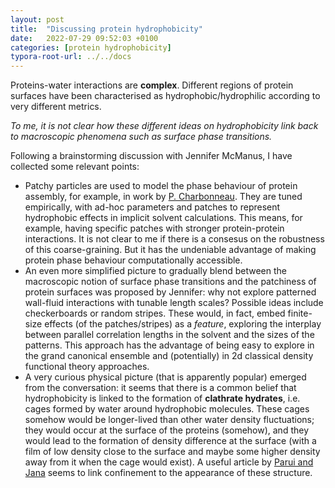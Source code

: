 ```yaml
---
layout: post
title:  "Discussing protein hydrophobicity"
date:   2022-07-29 09:52:03 +0100
categories: [protein hydrophobicity]
typora-root-url: ../../docs
---
```


Proteins-water interactions are **complex**. Different regions of protein surfaces have been characterised as hydrophobic/hydrophilic according to very different metrics. 

*To me, it is not clear how these different ideas on hydrophobicity link back to macroscopic phenomena such as surface phase transitions.*

Following a brainstorming discussion with Jennifer McManus, I have collected some relevant points:

- Patchy particles are used to model the phase behaviour of protein assembly, for example, in work by [P. Charbonneau](https://reader.elsevier.com/reader/sd/pii/S0927776515300576?token=17D5209262A942FA6B76F55C60B7616CAE10423E9FED85B9BAD494CAB8CE1843EFD82A7357AEC7B65D9D3205DAFCA973&originRegion=eu-west-1&originCreation=20220729100636). They are tuned empirically, with ad-hoc parameters and patches to represent hydrophobic effects in implicit solvent calculations. This means, for example, having specific patches with stronger protein-protein interactions. It is not clear to me if there is a consesus on the robustness of this coarse-graining. But it has the undeniable advantage of making protein phase behaviour computationally accessible. 
- An even more simplified picture to gradually blend between the macroscopic notion of surface phase transitions and the patchiness of protein surfaces was proposed by Jennifer: why not explore patterned wall-fluid interactions with tunable length scales? Possible ideas include checkerboards or random stripes. These would, in fact, embed finite-size effects (of the patches/stripes) as a *feature*, exploring the interplay between parallel correlation lengths in the solvent and the sizes of the patterns. This approach has the advantage of being easy to explore in the grand canonical ensemble and (potentially) in 2d classical density functional theory approaches.
- A very curious physical picture (that is apparently popular) emerged from the conversation: it seems that there is a common belief that hydrophobicity is linked to the formation of **clathrate hydrates**, i.e. cages formed by water around hydrophobic molecules. These cages somehow would be longer-lived than other water density fluctuations; they would occur at the surface of the proteins (somehow), and they would lead to the formation of density difference at the surface (with a film of low density close to the surface and maybe some higher density away from it when the cage would exist). A useful article by [Parui and Jana](https://pubs.acs.org/doi/10.1021/acs.jpcb.8b11172) seems to link confinement to the appearance of these structure.
  

